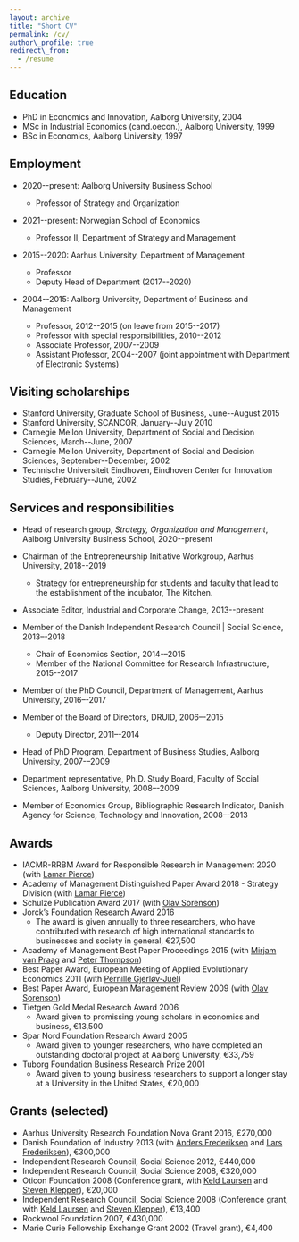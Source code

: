 ```yaml
---
layout: archive
title: "Short CV"
permalink: /cv/
author\_profile: true
redirect\_from:
  - /resume
---
```


## Education
* PhD in Economics and Innovation, Aalborg University, 2004
* MSc in Industrial Economics (cand.oecon.), Aalborg University, 1999
* BSc in Economics, Aalborg University, 1997


## Employment
* 2020--present: Aalborg University Business School
  * Professor of Strategy and Organization
* 2021--present: Norwegian School of Economics
  * Professor II, Department of Strategy and Management


* 2015--2020: Aarhus University, Department of Management
  * Professor
  * Deputy Head of Department (2017--2020)
* 2004--2015: Aalborg University, Department of Business and Management
  * Professor, 2012--2015 (on leave from 2015--2017)
  * Professor with special responsibilities, 2010--2012
  * Associate Professor, 2007--2009
  * Assistant Professor, 2004--2007 (joint appointment with Department of Electronic Systems)


## Visiting scholarships
* Stanford University, Graduate School of Business, June--August 2015
* Stanford University, SCANCOR, January--July 2010
* Carnegie Mellon University, Department of Social and Decision Sciences, March--June, 2007
* Carnegie Mellon University, Department of Social and Decision Sciences, September--December, 2002
* Technische Universiteit Eindhoven, Eindhoven Center for Innovation Studies, February--June, 2002


## Services and responsibilities
* Head of research group, *Strategy, Organization and Management*, Aalborg University Business School, 2020--present

* Chairman of the Entrepreneurship Initiative Workgroup, Aarhus University, 2018--2019
  
  * Strategy for entrepreneurship for students and faculty that lead to the establishment of the incubator, The Kitchen.
  
* Associate Editor, Industrial and Corporate Change, 2013--present
  
* Member of the Danish Independent Research Council \| Social Science, 2013–-2018
  
  * Chair of Economics Section, 2014-–2015
  * Member of the National Committee for Research Infrastructure, 2015--2017
  
* Member of the PhD Council, Department of Management, Aarhus University, 2016–-2017

* Member of the Board of Directors, DRUID, 2006–-2015
  
  * Deputy Director, 2011–-2014
  
* Head of PhD Program, Department of Business Studies, Aalborg University, 2007-–2009

* Department representative, Ph.D. Study Board, Faculty of Social Sciences, Aalborg University, 2008–-2009

* Member of Economics Group, Bibliographic Research Indicator, Danish Agency for Science, Technology and Innovation, 2008–-2013
	
	  
## Awards
* IACMR-RRBM Award for Responsible Research in Management 2020 (with [Lamar Pierce][1]) 
* Academy of Management Distinguished Paper Award 2018 - Strategy Division (with [Lamar Pierce][2])
* Schulze Publication Award 2017 (with [Olav Sorenson][3])
* Jorck’s Foundation Research Award 2016
  * The award is given annually to three researchers, who have contributed with research of high international standards to businesses and society in general, €27,500
* Academy of Management Best Paper Proceedings 2015 (with [Mirjam van Praag][4] and [Peter Thompson][5])
* Best Paper Award, European Meeting of Applied Evolutionary Economics 2011 (with [Pernille Gjerløv-Juel][6])
* Best Paper Award, European Management Review 2009 (with [Olav Sorenson][7])
* Tietgen Gold Medal Research Award 2006
  * Award given to promissing young scholars in economics and business, €13,500
* Spar Nord Foundation Research Award 2005
  * Award given to younger researchers, who have completed an outstanding doctoral project at Aalborg University, €33,759
* Tuborg Foundation Business Research Prize 2001
  * Award given to young business researchers to support a longer stay at a University in the United States, €20,000


## Grants (selected)
* Aarhus University Research Foundation Nova Grant 2016, €270,000
* Danish Foundation of Industry 2013 (with [Anders Frederiksen][8] and [Lars Frederiksen][9]), €300,000
* Independent Research Council, Social Science 2012, €440,000
* Independent Research Council, Social Science 2008, €320,000
* Oticon Foundation 2008 (Conference grant, with [Keld Laursen][10] and [Steven Klepper][11]), €20,000
* Independent Research Council, Social Science 2008 (Conference grant, with [Keld Laursen][12] and [Steven Klepper][13]), €13,400
* Rockwool Foundation 2007, €430,000
* Marie Curie Fellowship Exchange Grant 2002 (Travel grant), €4,400

[1]:	https://www.lamarpierce.net
[2]:	https://www.lamarpierce.net
[3]:	http://www.olavsorenson.net
[4]:	https://scholar.google.com/citations?user=_DG87ikAAAAJ&hl=en
[5]:	https://scholar.google.com/citations?user=JfUVbEsAAAAJ&hl=en
[6]:	https://scholar.google.com/citations?user=qmt9GCYAAAAJ&hl=en
[7]:	http://www.olavsorenson.net
[8]:	https://scholar.google.com/citations?user=qmt9GCYAAAAJ&hl=en
[9]:	https://scholar.google.com/citations?user=qmt9GCYAAAAJ&hl=en
[10]:	https://scholar.google.com/citations?user=j_L_OH0AAAAJ&hl=en
[11]:	https://www.cmu.edu/dietrich/sds/people/in-memoriam/steven-klepper.html
[12]:	https://scholar.google.com/citations?user=j_L_OH0AAAAJ&hl=en
[13]:	https://www.cmu.edu/dietrich/sds/people/in-memoriam/steven-klepper.html

